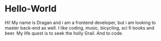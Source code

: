 # Hello-World
Hi! My name is Dragan and i am a frontend developer, but i am looking to master back-end as well. I like coding, music, bicycling, sci fi books and beer. My life quest is to seek the holly Grail. And to code. 
